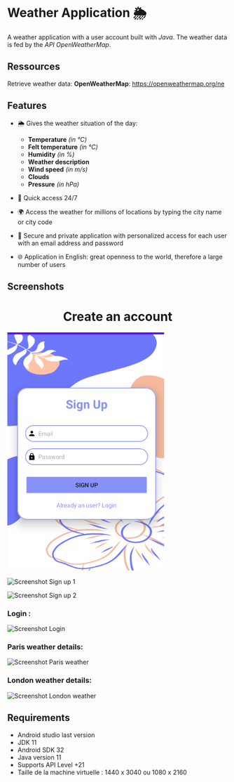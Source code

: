 

# Weather Application 🌦️

A weather application with a user account built with *Java*. The weather data is fed by the *API OpenWeatherMap*.

## Ressources 
Retrieve weather data:
**OpenWeatherMap**: https://openweathermap.org/ne 
## Features

- 🌦 Gives the weather situation of the day:
    - **Temperature** *(in °C)* 
    - **Felt temperature** *(in °C)*
    - **Humidity** *(in %)*
    - **Weather description** 
    - **Wind speed** *(in m/s)*
    - **Clouds** 
    - **Pressure** *(in hPa)*

- 📅 Quick access 24/7

- 🌍 Access the weather for millions of locations by typing the city name or city code

- 🛑 Secure and private application with personalized access for each user with an email address and password

- 🌐 Application in English: great openness to the world, therefore a large number of users

## Screenshots 

<p align="center">
    <h1 align="center">Create an account</h1>
    <img  src="https://github.com/ManOfMistry13/WheatherApplication/blob/master/Screenshot%20Sign%20up%201.png" alt="Material Bread logo">
    
</p>



![Screenshot Sign up 1](https://user-images.githubusercontent.com/42852573/215631255-4938ce95-22e5-493a-8cbb-84b5501238a4.png)

 

![Screenshot Sign up 2](https://user-images.githubusercontent.com/42852573/215631260-a9e81e1e-019b-4c33-aba3-a4c0588bdd4b.png)
###  Login :
![Screenshot Login](https://user-images.githubusercontent.com/42852573/215631744-59ca3a5a-e95f-4d3c-bfd3-c940ef10b2d3.png)

###  Paris weather details:
 ![Screenshot Paris weather](https://user-images.githubusercontent.com/42852573/215631764-77b6d6f8-df12-4972-9efd-fb392ceb0c19.png)

### London weather details:
![Screenshot London weather](https://user-images.githubusercontent.com/42852573/215631809-98bb4fda-0095-44b6-af6f-611d84993857.png)





## Requirements
* Android studio last version
* JDK 11
* Android SDK 32
* Java version 11
* Supports API Level +21
* Taille de la machine virtuelle : 1440 x 3040 ou 1080 x 2160
